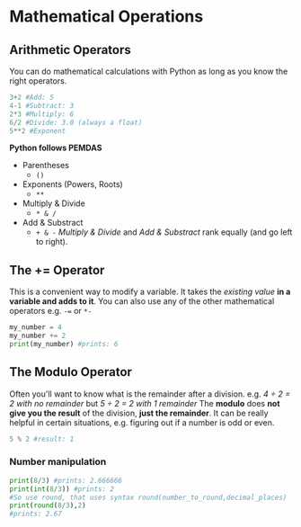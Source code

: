 # Mathematical Operations
## Arithmetic Operators 
You can do mathematical calculations with Python as long as you know the right operators.
``` python
3+2 #Add: 5
4-1 #Subtract: 3 
2*3 #Multiply: 6
6/2 #Divide: 3.0 (always a float) 
5**2 #Exponent 
```
**Python follows PEMDAS**
- Parentheses 
	- `()`
- Exponents (Powers, Roots)
	- `**`
- Multiply &  Divide
	- `* & /`
- Add & Substract
	- `+ & -`
*Multiply & Divide* and *Add & Substract* rank equally (and go left to right).
## The += Operator 
This is a convenient way to modify a variable. 
It takes the *existing value* **in a variable and adds to it**. You can also use any of the other mathematical operators e.g. `-=` or `*-`
``` python
my_number = 4 
my_number += 2 
print(my_number) #prints: 6
```
## The Modulo Operator
Often you'll want to know what is the remainder after a division. 
e.g. *4 ÷ 2 = 2 with no remainder* but *5 ÷ 2 = 2 with 1 remainder* 
The **modulo** does **not give you the result** of the division, **just the remainder**. 
It can be really helpful in certain situations, e.g. figuring out if a number is odd or even.
``` python
5 % 2 #result: 1
```
### Number manipulation

``` python
print(8/3) #prints: 2.666666
print(int(8/3)) #prints: 2
#So use round, that uses syntax round(number_to_round,decimal_places)
print(round(8/3),2)
#prints: 2.67  